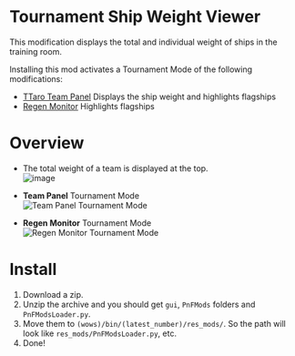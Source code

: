 # Tournament Ship Weight Viewer
This modification displays the total and individual weight of ships in the training room.

Installing this mod activates a Tournament Mode of the following modifications:
- [TTaro Team Panel](../../../TTaroTeamPanel) Displays the ship weight and highlights flagships
- [Regen Monitor](../../../RegenMonitorPublic) Highlights flagships

# Overview
- The total weight of a team is displayed at the top.  
![image](https://github.com/AndrewTaro/TournamentShipWeightViewer/assets/36262823/bc96dbec-daa3-4b82-9306-52646d41da2f)

- **Team Panel** Tournament Mode  
![Team Panel Tournament Mode](https://github.com/AndrewTaro/TournamentShipWeightViewer/assets/36262823/bf3cfb2d-30c9-499c-aea5-63822a6b8d99)

- **Regen Monitor** Tournament Mode  
![Regen Monitor Tournament Mode](https://github.com/AndrewTaro/TournamentShipWeightViewer/assets/36262823/bf7c8ffa-63f3-4875-80c8-7e2b4a1939a9)


# Install
1. Download a zip.
2. Unzip the archive and you should get `gui`, `PnFMods` folders and `PnFModsLoader.py`.
3. Move them to `(wows)/bin/(latest_number)/res_mods/`. So the path will look like `res_mods/PnFModsLoader.py`, etc.
4. Done!
